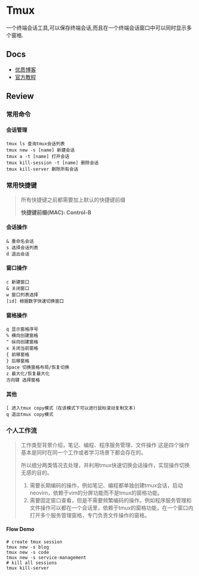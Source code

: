 # Tmux

一个终端会话工具,可以保存终端会话,而且在一个终端会话窗口中可以同时显示多个窗格.

## Docs

- [优质博客](https://www.cnblogs.com/kaiye/p/6275207.html)
- [官方教程](https://github.com/tmux/tmux/wiki/Getting-Started#getting-started)

## Review

### 常用命令

#### 会话管理

```shell
tmux ls 查询tmux会话列表
tmux new -s [name] 新建会话
tmux a -t [name] 打开会话
tmux kill-session -t [name] 删除会话
tmux kill-server 删除所有会话
```

### 常用快捷键

> 所有快捷键之前都需要加上默认的快捷键前缀
>
> **快捷键前缀(MAC): Control-B**

#### 会话操作

```text
& 重命名会话
s 选择会话列表
d 退出会话
```

#### 窗口操作

```text
c 新建窗口
& 关闭窗口
w 窗口列表选择
[id] 根据数字快速切换窗口
```

#### 窗格操作

```text
q 显示窗格序号
% 横向创建窗格
" 纵向创建窗格
x 关闭当前窗格
{ 前移窗格
} 后移窗格
Space 切换窗格布局/恢复切换
z 最大化/恢复最大化
方向键 选择窗格
```

#### 其他

```text
[ 进入tmux copy模式（在该模式下可以进行鼠标滚动复制文本)
q 退出tmux copy模式
```

### 个人工作流

> 工作类型背景介绍，笔记、编程、程序服务管理、文件操作 这是四个操作基本是同时在同一个工作或者学习场景下都会存在的。
>
> 所以细分两类情况去处理，并利用tmux快速切换会话操作，实现操作切换无感的目的。
>
> 1. 需要长期编码的操作，例如笔记、编程都单独创建tmux会话，启动neovim，依赖于vim的分屏功能而不是tmux的窗格功能。
> 2. 需要固定窗口查看，但是不需要频繁编码的操作。例如程序服务管理和文件操作可以都在一个会话里，依赖于tmux的窗格功能，在一个窗口内打开多个服务管理窗格，专门负责文件操作的窗格。

#### Flow Demo

```shell
# create tmux session
tmux new -s blog
tmux new -s code
tmux new -s service-management
# kill all sessions
tmux kill-server
```
